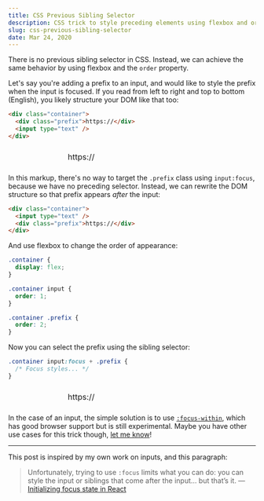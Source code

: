 ```yaml
---
title: CSS Previous Sibling Selector
description: CSS trick to style preceding elements using flexbox and order.
slug: css-previous-sibling-selector
date: Mar 24, 2020
---
```


There is no previous sibling selector in CSS. Instead, we can achieve the same behavior by using flexbox and the `order` property.

Let's say you're adding a prefix to an input, and would like to style the prefix when the input is focused. If you read from left to right and top to bottom (English), you likely structure your DOM like that too:

```html
<div class="container">
  <div class="prefix">https://</div>
  <input type="text" />
</div>
```

<div class="example">
  <div class="container">
    <div class="prefix">https://</div>
    <input type="text" />
  </div>
</div>

In this markup, there's no way to target the `.prefix` class using `input:focus`, because we have no preceding selector. Instead, we can rewrite the DOM structure so that prefix appears _after_ the input:

```html
<div class="container">
  <input type="text" />
  <div class="prefix">https://</div>
</div>
```

And use flexbox to change the order of appearance:

```css
.container {
  display: flex;
}

.container input {
  order: 1;
}

.container .prefix {
  order: 2;
}
```

Now you can select the prefix using the sibling selector:

```css
.container input:focus + .prefix {
  /* Focus styles... */
}
```

<div class="example">
  <div class="container fixed">
    <input type="text" />
    <div class="prefix">https://</div>
  </div>
</div>

In the case of an input, the simple solution is to use [`:focus-within`](https://caniuse.com/#search=focus-within), which has good browser support but is still experimental. Maybe you have other use cases for this trick though, [let me know](https://twitter.com/pacocoursey)!

---

This post is inspired by my own work on inputs, and this paragraph:

> Unfortunately, trying to use `:focus` limits what you can do: you can style the input or siblings that come after the input… but that’s it.
> — [Initializing focus state in React](https://exogen.github.io/blog/focus-state)

<style>
  .example {
    border-radius: var(--radius);
    background: var(--lighter-gray);
    display: flex;
    align-items: center;
    justify-content: center;
    padding: var(--gap);
  }

  .example .container {
    display: flex;
    align-items: center;
  }

  .example input {
    height: 2.5rem;
    font-size: 1rem;
    border-radius: 0 var(--inline-radius) var(--inline-radius) 0;
    background: var(--bg);
    color: var(--fg);
    border: 1px solid var(--light-gray);
    padding: 0 var(--gap-half);
    outline: none;
    transition: border-color var(--transition);
    display: flex;
    align-items: center;
    justify-content: center;
    margin: 0;
  }

  .example input:focus {
    border-color: var(--gray);
  }

  .example .prefix {
    background: var(--lightest-gray);
    border-radius: var(--inline-radius) 0 0 var(--inline-radius);
    padding: 0 var(--gap-half);
    height: 2.5rem;
    font-size: 1rem;
    line-height: normal;
    display: flex;
    align-items: center;
    justify-content: center;
    border: 1px solid var(--light-gray);
    border-right: 0;
    user-select: none;
    color: var(--gray);
    transition: color var(--transition);
    margin: 0;
  }

  .example .container.fixed input {
    order: 1;
  }

  .example .container.fixed .prefix {
    order: 0;
  }

  .example .container.fixed input:focus + .prefix {
    color: var(--fg);
  }
</style>

